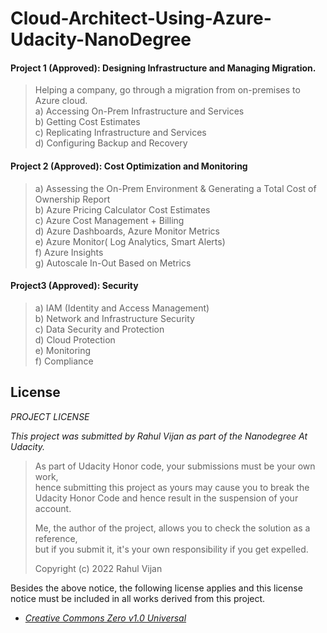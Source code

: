 # Cloud-Architect-Using-Azure-Udacity-NanoDegree


#### Project 1 (Approved): Designing Infrastructure and Managing Migration.
>Helping a company, go through a migration from on-premises to Azure cloud.  
a) Accessing On-Prem Infrastructure and Services   
b) Getting Cost Estimates  
c) Replicating Infrastructure and Services  
d) Configuring Backup and Recovery  

#### Project 2 (Approved): Cost Optimization and Monitoring  
>a) Assessing the On-Prem Environment & Generating a Total Cost of Ownership Report  
b) Azure Pricing Calculator Cost Estimates  
c) Azure Cost Management + Billing  
d) Azure Dashboards, Azure Monitor Metrics  
e) Azure Monitor( Log Analytics, Smart Alerts)  
f) Azure Insights  
g) Autoscale In-Out Based on Metrics  

#### Project3 (Approved): Security
>a) IAM (Identity and Access Management)  
b) Network and Infrastructure Security  
c) Data Security and Protection  
d) Cloud Protection  
e) Monitoring  
f) Compliance  


## License 

*PROJECT LICENSE*

_This project was submitted by Rahul Vijan as part of the Nanodegree At Udacity._ 

>As part of Udacity Honor code, your submissions must be your own work,  
hence submitting this project as yours may cause you to break the   
Udacity Honor Code and hence result in the suspension of your account.     
>  
>Me, the author of the project, allows you to check the solution as a reference,  
but if you submit it, it's your own responsibility if you get expelled.  
>  
>Copyright (c) 2022 Rahul Vijan  

Besides the above notice, the following license applies and this license notice
must be included in all works derived from this project.

* [*Creative Commons Zero v1.0 Universal*](/LICENSE)

